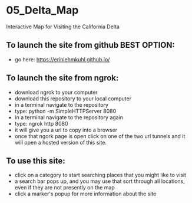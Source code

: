# 05_Delta_Map
Interactive Map for Visiting the California Delta

## To launch the site from github BEST OPTION:
* go here: https://erinlehmkuhl.github.io/


## To launch the site from ngrok:
* download ngrok to your computer
* download this repository to your local computer
* in a terminal navigate to the repository
* type: python -m SimpleHTTPServer 8080
* in a terminal navigate to the repository again
* type: ngrok http 8080
* it will give you a url to copy into a browser
* once that ngork page is open click on one of the two url tunnels and it will open a hosted version of this site.

## To use this site:
* click on a category to start searching places that you might like to visit
* a search bar pops up, and you may use that sort through all locations, even if they are not presently on the map
* click a marker's popup for more information about the site
